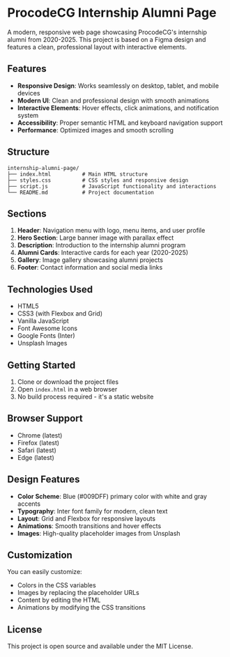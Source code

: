 # ProcodeCG Internship Alumni Page

A modern, responsive web page showcasing ProcodeCG's internship alumni from 2020-2025. This project is based on a Figma design and features a clean, professional layout with interactive elements.

## Features

- **Responsive Design**: Works seamlessly on desktop, tablet, and mobile devices
- **Modern UI**: Clean and professional design with smooth animations
- **Interactive Elements**: Hover effects, click animations, and notification system
- **Accessibility**: Proper semantic HTML and keyboard navigation support
- **Performance**: Optimized images and smooth scrolling

## Structure

```
internship-alumni-page/
├── index.html          # Main HTML structure
├── styles.css          # CSS styles and responsive design
├── script.js           # JavaScript functionality and interactions
└── README.md           # Project documentation
```

## Sections

1. **Header**: Navigation menu with logo, menu items, and user profile
2. **Hero Section**: Large banner image with parallax effect
3. **Description**: Introduction to the internship alumni program
4. **Alumni Cards**: Interactive cards for each year (2020-2025)
5. **Gallery**: Image gallery showcasing alumni projects
6. **Footer**: Contact information and social media links

## Technologies Used

- HTML5
- CSS3 (with Flexbox and Grid)
- Vanilla JavaScript
- Font Awesome Icons
- Google Fonts (Inter)
- Unsplash Images

## Getting Started

1. Clone or download the project files
2. Open `index.html` in a web browser
3. No build process required - it's a static website

## Browser Support

- Chrome (latest)
- Firefox (latest)
- Safari (latest)
- Edge (latest)

## Design Features

- **Color Scheme**: Blue (#009DFF) primary color with white and gray accents
- **Typography**: Inter font family for modern, clean text
- **Layout**: Grid and Flexbox for responsive layouts
- **Animations**: Smooth transitions and hover effects
- **Images**: High-quality placeholder images from Unsplash

## Customization

You can easily customize:
- Colors in the CSS variables
- Images by replacing the placeholder URLs
- Content by editing the HTML
- Animations by modifying the CSS transitions

## License

This project is open source and available under the MIT License.
